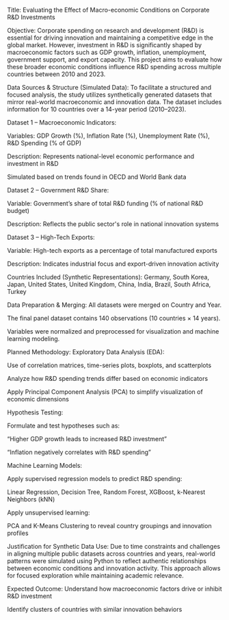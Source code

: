 
Title: Evaluating the Effect of Macro-economic Conditions on Corporate R&D Investments

Objective:
Corporate spending on research and development (R&D) is essential for driving innovation and maintaining a competitive edge in the global market. However, investment in R&D is significantly shaped by macroeconomic factors such as GDP growth, inflation, unemployment, government support, and export capacity. This project aims to evaluate how these broader economic conditions influence R&D spending across multiple countries between 2010 and 2023.

Data Sources & Structure (Simulated Data):
To facilitate a structured and focused analysis, the study utilizes synthetically generated datasets that mirror real-world macroeconomic and innovation data. The dataset includes information for 10 countries over a 14-year period (2010–2023).

Dataset 1 – Macroeconomic Indicators:

Variables: GDP Growth (%), Inflation Rate (%), Unemployment Rate (%), R&D Spending (% of GDP)

Description: Represents national-level economic performance and investment in R&D

Simulated based on trends found in OECD and World Bank data

Dataset 2 – Government R&D Share:

Variable: Government’s share of total R&D funding (% of national R&D budget)

Description: Reflects the public sector's role in national innovation systems

Dataset 3 – High-Tech Exports:

Variable: High-tech exports as a percentage of total manufactured exports

Description: Indicates industrial focus and export-driven innovation activity

Countries Included (Synthetic Representations):
Germany, South Korea, Japan, United States, United Kingdom, China, India, Brazil, South Africa, Turkey

Data Preparation & Merging:
All datasets were merged on Country and Year.

The final panel dataset contains 140 observations (10 countries × 14 years).

Variables were normalized and preprocessed for visualization and machine learning modeling.

Planned Methodology:
Exploratory Data Analysis (EDA):

Use of correlation matrices, time-series plots, boxplots, and scatterplots

Analyze how R&D spending trends differ based on economic indicators

Apply Principal Component Analysis (PCA) to simplify visualization of economic dimensions

Hypothesis Testing:

Formulate and test hypotheses such as:

“Higher GDP growth leads to increased R&D investment”

“Inflation negatively correlates with R&D spending”

Machine Learning Models:

Apply supervised regression models to predict R&D spending:

Linear Regression, Decision Tree, Random Forest, XGBoost, k-Nearest Neighbors (kNN)

Apply unsupervised learning:

PCA and K-Means Clustering to reveal country groupings and innovation profiles

Justification for Synthetic Data Use:
Due to time constraints and challenges in aligning multiple public datasets across countries and years, real-world patterns were simulated using Python to reflect authentic relationships between economic conditions and innovation activity. This approach allows for focused exploration while maintaining academic relevance.

Expected Outcome:
Understand how macroeconomic factors drive or inhibit R&D investment

Identify clusters of countries with similar innovation behaviors



